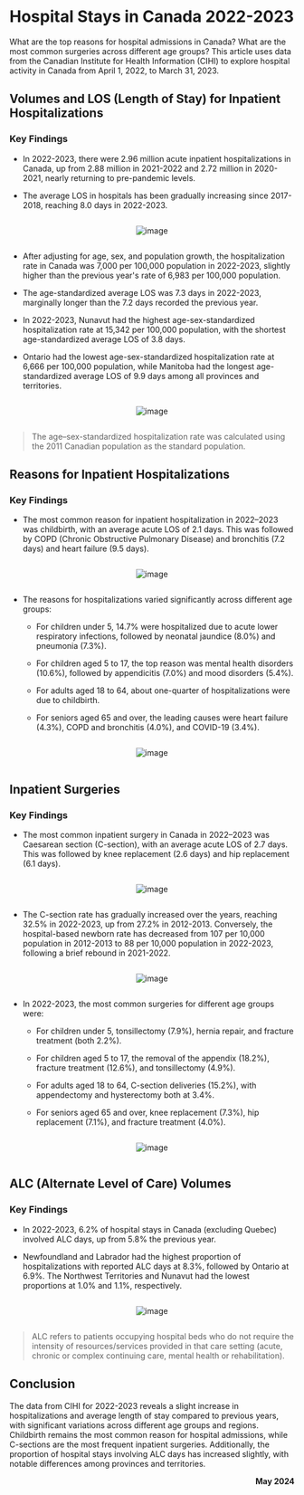 # Hospital Stays in Canada 2022-2023

What are the top reasons for hospital admissions in Canada? What are the most common surgeries across different age groups? This article uses data from the Canadian Institute for Health Information (CIHI) to explore hospital activity in Canada from April 1, 2022, to March 31, 2023.

## Volumes and LOS (Length of Stay) for Inpatient Hospitalizations

### Key Findings

* In 2022-2023, there were 2.96 million acute inpatient hospitalizations in Canada, up from 2.88 million in 2021-2022 and 2.72 million in 2020-2021, nearly returning to pre-pandemic levels.

* The average LOS in hospitals has been gradually increasing since 2017-2018, reaching 8.0 days in 2022-2023.

<div style="text-align:center">

<span style="width:80%;display:inline-block">

![image](images/Volumes_and_LOS_for_Inpatient_hospitalizations_in_Canada_2012-2013_to_2022-2023.png)

</span>

</div>

* After adjusting for age, sex, and population growth, the hospitalization rate in Canada was 7,000 per 100,000 population in 2022-2023, slightly higher than the previous year's rate of 6,983 per 100,000 population.

* The age-standardized average LOS was 7.3 days in 2022-2023, marginally longer than the 7.2 days recorded the previous year.

* In 2022-2023, Nunavut had the highest age-sex-standardized hospitalization rate at 15,342 per 100,000 population, with the shortest age-standardized average LOS of 3.8 days.

* Ontario had the lowest age-sex-standardized hospitalization rate at 6,666 per 100,000 population, while Manitoba had the longest age-standardized average LOS of 9.9 days among all provinces and territories.

<div style="text-align:center">

<span style="width:80%;display:inline-block">

![image](images/Hospitalization_Rate_and_ALOS_for_Inpatient_Hospitalizations_in_Canada_by_Province:Territory_2022-2023.png)

</span>

</div>

> The age–sex-standardized hospitalization rate was calculated using the 2011 Canadian population as the standard population.

## Reasons for Inpatient Hospitalizations

### Key Findings

* The most common reason for inpatient hospitalization in 2022–2023 was childbirth, with an average acute LOS of 2.1 days. This was followed by COPD (Chronic Obstructive Pulmonary Disease) and bronchitis (7.2 days) and heart failure (9.5 days).

<div style="text-align:center">

<span style="width:80%;display:inline-block">

![image](images/Top_5_Reasons_for_Inpatient_Hospitalizations_in_Canada_2022-2023.png)

</span>

</div>

* The reasons for hospitalizations varied significantly across different age groups:

  * For children under 5, 14.7% were hospitalized due to acute lower respiratory infections, followed by neonatal jaundice (8.0%) and pneumonia (7.3%).

  * For children aged 5 to 17, the top reason was mental health disorders (10.6%), followed by appendicitis (7.0%) and mood disorders (5.4%).

  * For adults aged 18 to 64, about one-quarter of hospitalizations were due to childbirth.

  * For seniors aged 65 and over, the leading causes were heart failure (4.3%), COPD and bronchitis (4.0%), and COVID-19 (3.4%).

<div style="text-align:center">

<span style="width:80%;display:inline-block">

![image](images/Top_3_Reasons_for_Inpatient_Hospitalizations_in_Canada_by_Age_Group_2022-2023.png)

</span>

</div>

## Inpatient Surgeries

### Key Findings

* The most common inpatient surgery in Canada in 2022–2023 was Caesarean section (C-section), with an average acute LOS of 2.7 days. This was followed by knee replacement (2.6 days) and hip replacement (6.1 days).

<div style="text-align:center">

<span style="width:80%;display:inline-block">

![image](images/Top_5_Inpatient_Surgeries_in_Canada_2022-2023.png)

</span>

</div>

* The C-section rate has gradually increased over the years, reaching 32.5% in 2022-2023, up from 27.2% in 2012-2013. Conversely, the hospital-based newborn rate has decreased from 107 per 10,000 population in 2012-2013 to 88 per 10,000 population in 2022-2023, following a brief rebound in 2021-2022.

<div style="text-align:center">

<span style="width:80%;display:inline-block">

![image](images/Hospital-Based_Newborn_Rate_and_Total_Caesarean_Section_Rate_in_Canada_2012-2013_to_2022-2023.png)

</span>

</div>

* In 2022-2023, the most common surgeries for different age groups were:

  * For children under 5, tonsillectomy (7.9%), hernia repair, and fracture treatment (both 2.2%).

  * For children aged 5 to 17, the removal of the appendix (18.2%), fracture treatment (12.6%), and tonsillectomy (4.9%).

  * For adults aged 18 to 64, C-section deliveries (15.2%), with appendectomy and hysterectomy both at 3.4%.

  * For seniors aged 65 and over, knee replacement (7.3%), hip replacement (7.1%), and fracture treatment (4.0%).

<div style="text-align:center">

<span style="width:80%;display:inline-block">

![image](images/Top_3_Inpatient_Surgeries_in_Canada_by_Age_Group_2022-2023.png)

</span>

</div>

## ALC (Alternate Level of Care) Volumes

### Key Findings

* In 2022-2023, 6.2% of hospital stays in Canada (excluding Quebec) involved ALC days, up from 5.8% the previous year.

* Newfoundland and Labrador had the highest proportion of hospitalizations with reported ALC days at 8.3%, followed by Ontario at 6.9%. The Northwest Territories and Nunavut had the lowest proportions at 1.0% and 1.1%, respectively.

<div style="text-align:center">

<span style="width:80%;display:inline-block">

![image](images/ALC_Volumes_in_Canada_by_Province:Territory_2022-2023.png)

</span>

</div>

> ALC refers to patients occupying hospital beds who do not require the intensity of resources/services provided in that care setting (acute, chronic or complex continuing care, mental health or rehabilitation).

## Conclusion

The data from CIHI for 2022-2023 reveals a slight increase in hospitalizations and average length of stay compared to previous years, with significant variations across different age groups and regions. Childbirth remains the most common reason for hospital admissions, while C-sections are the most frequent inpatient surgeries. Additionally, the proportion of hospital stays involving ALC days has increased slightly, with notable differences among provinces and territories.

**<p align="right">May 2024</p>**